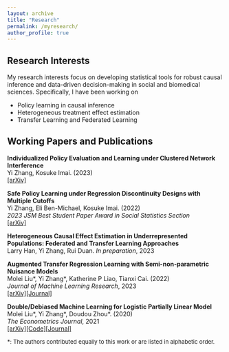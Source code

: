```yaml
---
layout: archive
title: "Research"
permalink: /myresearch/
author_profile: true
---
```


Research Interests
-------
My research interests focus on developing statistical tools for robust causal inference and data-driven decision-making in social and biomedical sciences. Specifically, I have been working on
* Policy learning in causal inference
* Heterogeneous treatment effect estimation
* Transfer Learning and Federated Learning

Working Papers and Publications
-------
**Individualized Policy Evaluation and Learning under Clustered Network Interference**  
Yi Zhang, Kosuke Imai. (2023)    
[[arXiv]](http://arxiv.org/abs/2311.02467)
  
**Safe Policy Learning under Regression Discontinuity Designs with Multiple Cutoffs**  
Yi Zhang, Eli Ben-Michael, Kosuke Imai. (2022)  
*2023 JSM Best Student Paper Award in Social Statistics Section*  
[[arXiv]](https://arxiv.org/abs/2208.13323)

**Heterogeneous Causal Effect Estimation in Underrepresented Populations: Federated and Transfer Learning Approaches**  
Larry Han, Yi Zhang, Rui Duan. 
*In preparation*, 2023  

**Augmented Transfer Regression Learning with Semi-non-parametric Nuisance Models**  
Molei Liu\*, Yi Zhang\*, Katherine P Liao, Tianxi Cai. (2022)     
*Journal of Machine Learning Research*, 2023    
[[arXiv]](https://arxiv.org/abs/2010.02521)[[Journal]](https://www.jmlr.org/papers/v24/22-0700.html)

**Double/Debiased Machine Learning for Logistic Partially Linear Model**  
Molei Liu\*, Yi Zhang\*, Doudou Zhou\*. (2020)   
*The Econometrics Journal*, 2021  
[[arXiv]](https://arxiv.org/abs/2009.14461)[[Code]](https://academic.oup.com/ectj/article-abstract/24/3/559/6296639?redirectedFrom=fulltext&login=false)[[Journal]](https://academic.oup.com/ectj/article-abstract/24/3/559/6296639?redirectedFrom=fulltext&login=false)

<font size=2>*: The authors contributed equally to this work or are listed in alphabetic order. </font>

